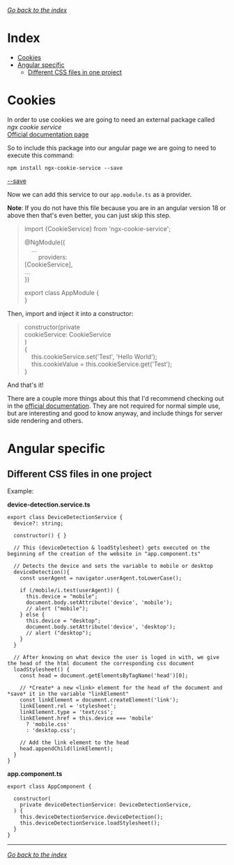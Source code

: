 [*Go back to the index*](README.md)  

# Index

- [Cookies](#cookies)
- [Angular specific](#angular-specific)
    - [Different CSS files in one project](#different-css-files-in-one-project)

# Cookies

In order to use cookies we are going to need an external package called *ngx cookie service*  
[Official documentation page](https://www.npmjs.com/package/ngx-cookie-service)

So to include this package into our angular page we are going to need to execute this command:

```
npm install ngx-cookie-service --save
```
[--save](angular.md/#save)

Now we can add this service to our ```app.module.ts``` as a provider.

**Note**: If you do not have this file because you are in an angular version 18 or above then that's even better, you can just skip this step.

>import {CookieService} from 'ngx-cookie-service';
>
>@NgModule({  
>&nbsp;&nbsp;&nbsp;&nbsp;...  
>&nbsp;&nbsp;&nbsp;&nbsp;&nbsp;&nbsp;&nbsp;&nbsp;providers:  
>[CookieService],  
>...  
>})  
>  
>export class AppModule {  
>}

Then, import and inject it into a constructor:

>constructor(private  
>cookieService: CookieService  
>)  
>{  
>&nbsp;&nbsp;&nbsp;&nbsp;this.cookieService.set('Test', 'Hello World');  
>&nbsp;&nbsp;&nbsp;&nbsp;this.cookieValue = this.cookieService.get('Test');  
>}

And that's it!

There are a couple more things about this that I'd recommend checking out in the [official documentation](https://www.npmjs.com/package/ngx-cookie-service). They are not required for normal simple use, but are interesting and good to know anyway, and include things for server side rendering and others.

# Angular specific

## Different CSS files in one project

Example:

**device-detection.service.ts**

```
export class DeviceDetectionService {
  device?: string;

  constructor() { }
  
  // This (deviceDetection & loadStylesheet) gets executed on the beginning of the creation of the website in "app.component.ts"

  // Detects the device and sets the variable to mobile or desktop
  deviceDetection(){
    const userAgent = navigator.userAgent.toLowerCase();

    if (/mobile/i.test(userAgent)) {
      this.device = "mobile";
      document.body.setAttribute('device', 'mobile');
      // alert ("mobile");
    } else {
      this.device = "desktop";
      document.body.setAttribute('device', 'desktop');
      // alert ("desktop");
    }
  }

  // After knowing on what device the user is loged in with, we give the head of the html document the corresponding css document
  loadStylesheet() {
    const head = document.getElementsByTagName('head')[0];

    // *Create* a new <link> element for the head of the document and *save* it in the variable "linkElement"
    const linkElement = document.createElement('link');
    linkElement.rel = 'stylesheet';
    linkElement.type = 'text/css';
    linkElement.href = this.device === 'mobile' 
      ? 'mobile.css' 
      : 'desktop.css';

    // Add the link element to the head
    head.appendChild(linkElement);
  }
}

```

**app.component.ts**

```
export class AppComponent {

  constructor(
    private deviceDetectionService: DeviceDetectionService,
  ) {
    this.deviceDetectionService.deviceDetection();
    this.deviceDetectionService.loadStylesheet();
  }
}
```

___
[*Go back to the index*](README.md) 